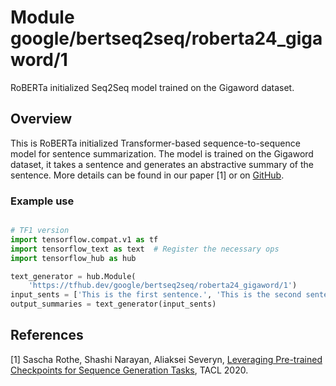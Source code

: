 # Module google/bertseq2seq/roberta24_gigaword/1

RoBERTa initialized Seq2Seq model trained on the Gigaword dataset.

<!-- asset-path: internal -->
<!-- module-type: text-generation -->
<!-- fine-tunable: true -->
<!-- format: hub -->
<!-- language: en -->
<!-- dataset: Gigaword summarization -->

## Overview

This is RoBERTa initialized Transformer-based sequence-to-sequence model for
sentence summarization. The model is trained on the Gigaword dataset, it takes a
sentence and generates an abstractive summary of the sentence. More details can
be found in our paper [1] or on
[GitHub](https://github.com/google-research/google-research/tree/master/bertseq2seq).

### Example use

```python

# TF1 version
import tensorflow.compat.v1 as tf
import tensorflow_text as text  # Register the necessary ops
import tensorflow_hub as hub

text_generator = hub.Module(
    'https://tfhub.dev/google/bertseq2seq/roberta24_gigaword/1')
input_sents = ['This is the first sentence.', 'This is the second sentence.']
output_summaries = text_generator(input_sents)
```

## References

[1] Sascha Rothe, Shashi Narayan, Aliaksei Severyn,
[Leveraging Pre-trained Checkpoints for Sequence Generation Tasks](https://arxiv.org/abs/1907.12461),
TACL 2020.
